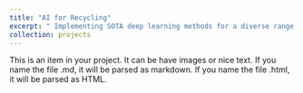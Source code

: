 ```yaml
---
title: "AI for Recycling"
excerpt: " Implementing SOTA deep learning methods for a diverse range of computer vision tasks including instance segmentation, object detection and domain adaptation. The methods incorporating artificial intelligence in the recycling industry are deployed in many Europe and United States recycling facilities.<br/><img src='/files/sadako_gif.gif' width=450px>"
collection: projects
---
```


This is an item in your project. It can be have images or nice text. If you name the file .md, it will be parsed as markdown. If you name the file .html, it will be parsed as HTML. 
